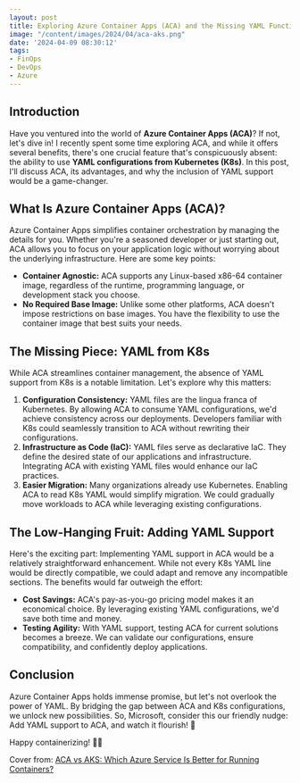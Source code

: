 ```yaml
---
layout: post
title: Exploring Azure Container Apps (ACA) and the Missing YAML Functionality
image: "/content/images/2024/04/aca-aks.png"
date: '2024-04-09 08:30:12'
tags:
- FinOps
- DevOps
- Azure
---
```


## Introduction
Have you ventured into the world of **Azure Container Apps (ACA)**? If not, let's dive in! I recently spent some time exploring ACA, and while it offers several benefits, there's one crucial feature that's conspicuously absent: the ability to use **YAML configurations from Kubernetes (K8s)**. In this post, I'll discuss ACA, its advantages, and why the inclusion of YAML support would be a game-changer.

## What Is Azure Container Apps (ACA)?
Azure Container Apps simplifies container orchestration by managing the details for you. Whether you're a seasoned developer or just starting out, ACA allows you to focus on your application logic without worrying about the underlying infrastructure. Here are some key points:

- **Container Agnostic:** ACA supports any Linux-based x86-64 container image, regardless of the runtime, programming language, or development stack you choose.
- **No Required Base Image:** Unlike some other platforms, ACA doesn't impose restrictions on base images. You have the flexibility to use the container image that best suits your needs.

## The Missing Piece: YAML from K8s
While ACA streamlines container management, the absence of YAML support from K8s is a notable limitation. Let's explore why this matters:

1. **Configuration Consistency:** YAML files are the lingua franca of Kubernetes. By allowing ACA to consume YAML configurations, we'd achieve consistency across our deployments. Developers familiar with K8s could seamlessly transition to ACA without rewriting their configurations.
2. **Infrastructure as Code (IaC):** YAML files serve as declarative IaC. They define the desired state of our applications and infrastructure. Integrating ACA with existing YAML files would enhance our IaC practices.
3. **Easier Migration:** Many organizations already use Kubernetes. Enabling ACA to read K8s YAML would simplify migration. We could gradually move workloads to ACA while leveraging existing configurations.

## The Low-Hanging Fruit: Adding YAML Support
Here's the exciting part: Implementing YAML support in ACA would be a relatively straightforward enhancement. While not every K8s YAML line would be directly compatible, we could adapt and remove any incompatible sections. The benefits would far outweigh the effort:

- **Cost Savings:** ACA's pay-as-you-go pricing model makes it an economical choice. By leveraging existing YAML configurations, we'd save both time and money.
- **Testing Agility:** With YAML support, testing ACA for current solutions becomes a breeze. We can validate our configurations, ensure compatibility, and confidently deploy applications.

## Conclusion
Azure Container Apps holds immense promise, but let's not overlook the power of YAML. By bridging the gap between ACA and K8s configurations, we unlock new possibilities. So, Microsoft, consider this our friendly nudge: Add YAML support to ACA, and watch it flourish! 🌟


Happy containerizing! 🚀🐳

Cover from: [ACA vs AKS: Which Azure Service Is Better for Running Containers?](https://techcommunity.microsoft.com/t5/startups-at-microsoft/aca-vs-aks-which-azure-service-is-better-for-running-containers/ba-p/3815164)